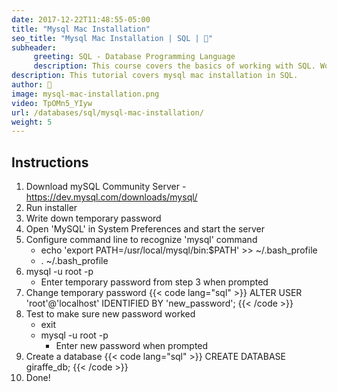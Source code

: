 ```yaml
---
date: 2017-12-22T11:48:55-05:00
title: "Mysql Mac Installation"
seo_title: "Mysql Mac Installation | SQL | 🦒"
subheader:
     greeting: SQL - Database Programming Language
     description: This course covers the basics of working with SQL. Work your way through the videos/articles and I'll teach you everything you need to know to interact with database management systems and create powerful relational databases!
description: This tutorial covers mysql mac installation in SQL.
author: 🦒
image: mysql-mac-installation.png
video: TpOMn5_YIyw
url: /databases/sql/mysql-mac-installation/
weight: 5
---
```

## Instructions
1. Download mySQL Community Server - https://dev.mysql.com/downloads/mysql/
2. Run installer
3. Write down temporary password
4. Open 'MySQL' in System Preferences and start the server
5. Configure command line to recognize 'mysql' command
     - echo 'export PATH=/usr/local/mysql/bin:$PATH' >> ~/.bash_profile
     - . ~/.bash_profile
6. mysql -u root -p
     - Enter temporary password from step 3 when prompted
7. Change temporary password
{{< code lang="sql" >}}
ALTER USER 'root'@'localhost' IDENTIFIED BY 'new_password';
{{< /code >}}
8. Test to make sure new password worked
     - exit
     - mysql -u root -p
          - Enter new password when prompted
9. Create a database
{{< code lang="sql" >}}
     CREATE DATABASE giraffe_db;
{{< /code >}}
10. Done!


